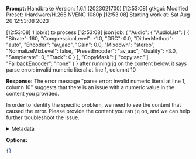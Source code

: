 **Prompt:**
Handbrake Version: 1.6.1 (2023021700)
[12:53:08] gtkgui: Modified Preset: /Hardware/H.265 NVENC 1080p
[12:53:08] Starting work at: Sat Aug 26 12:53:08 2023

[12:53:08] 1 job(s) to process
[12:53:08] json job:
{
    "Audio": {
        "AudioList": [
            {
                "Bitrate": 160,
                "CompressionLevel": -1.0,
                "DRC": 0.0,
                "DitherMethod": "auto",
                "Encoder": "av_aac",
                "Gain": 0.0,
                "Mixdown": "stereo",
                "NormalizeMixLevel": false,
                "PresetEncoder": "av_aac",
                "Quality": -3.0,
                "Samplerate": 0,
                "Track": 0
            }
        ],
        "CopyMask": [
            "copy:aac"
        ],
        "FallbackEncoder": "none"
    }
}
 after running jq on the content below, it says parse error: invalid numeric literal at line 1, columnt 10

**Response:**
The error message "parse error: invalid numeric literal at line 1, column 10" suggests that there is an issue with a numeric value in the content you provided. 

In order to identify the specific problem, we need to see the content that caused the error. Please provide the content you ran `jq` on, and we can help further troubleshoot the issue.

<details><summary>Metadata</summary>

- Duration: 2775 ms
- Datetime: 2023-08-26T12:46:34.110573
- Model: gpt-3.5-turbo-0613

</details>

**Options:**
```json
{}
```

